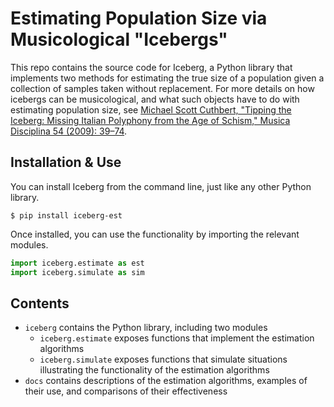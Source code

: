 # Estimating Population Size via Musicological "Icebergs"

This repo contains the source code for Iceberg, a Python library that implements two methods for estimating the true size of a population given a collection of samples taken without replacement.
For more details on how icebergs can be musicological, and what such objects have to do with estimating population size, see [Michael Scott Cuthbert, "Tipping the Iceberg: Missing Italian Polyphony from the Age of Schism," Musica Disciplina 54 (2009): 39–74](https://www.jstor.org/stable/25750547?seq=1).

## Installation & Use

You can install Iceberg from the command line, just like any other Python library.
```shell
$ pip install iceberg-est
```

Once installed, you can use the functionality by importing the relevant modules.
```python
import iceberg.estimate as est
import iceberg.simulate as sim
```

## Contents

* `iceberg` contains the Python library, including two modules
  * `iceberg.estimate` exposes functions that implement the estimation algorithms
  * `iceberg.simulate` exposes functions that simulate situations illustrating the functionality of the estimation algorithms
* `docs` contains descriptions of the estimation algorithms, examples of their use, and comparisons of their effectiveness
